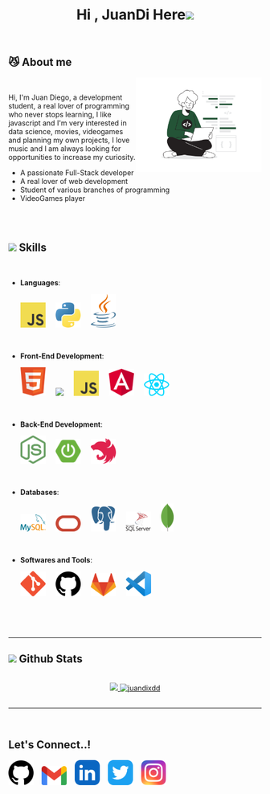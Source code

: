 <h1 align="center"><b>Hi , JuanDi Here</b><img src="https://media.giphy.com/media/hvRJCLFzcasrR4ia7z/giphy.gif" width="35"></h1>

<br>

## 😼 About me

<picture> <img align="right" src="img/dev_img.svg" width = 250px></picture>

<br>

<p>Hi, I'm Juan Diego, a development student, a real lover of programming who never stops learning, I like javascript and I'm very interested in data science, movies, videogames and planning my own projects, I love music and I am always looking for opportunities to increase my curiosity.</p>

- A passionate Full-Stack developer
- A real lover of web development
- Student of various branches of programming
- VideoGames player

<br><br>

## <img src="https://media2.giphy.com/media/QssGEmpkyEOhBCb7e1/giphy.gif?cid=ecf05e47a0n3gi1bfqntqmob8g9aid1oyj2wr3ds3mg700bl&rid=giphy.gif" width ="25"><b> Skills</b>

<br>

<p align="center">

- **Languages**:

  <img src="img/javascript.svg" style="width: 50px; margin-right: 1rem">
  <img src="img/python.svg" style="width: 50px; margin-right: 1rem">
  <img src="img/java.svg" style="width: 50px; margin-right: 1rem">

<br>   
    
- **Front-End Development**:

  <img src="img/html.svg" style="width: 50px; margin-right: 1rem">
  <img src="img/css.svg" style="width: 50px; margin-right: 1rem">
  <img src="img/javascript.svg" style="width: 50px; margin-right: 1rem">
  <img src="img/angular.svg" style="width: 50px; margin-right: 1rem">
  <img src="img/react.svg" style="width: 50px; margin-right: 1rem">

<br>

- **Back-End Development**:

  <img src="img/node.svg" style="width: 50px; margin-right: 1rem">
  <img src="img/springboot.svg" style="width: 50px; margin-right: 1rem">
  <img src="img/nest.svg" style="width: 50px; margin-right: 1rem">

<br>

- **Databases**:

  <img src="img/mysql.svg" style="width: 50px; margin-right: 1rem">
  <img src="img/oracle.svg" style="width: 50px; margin-right: 1rem">
  <img src="img/postgre.svg" style="width: 50px; margin-right: 1rem">
  <img src="img/sqlserver.svg" style="width: 50px; margin-right: 1rem">
  <img src="img/mongo.svg" style="width: 25px; margin-right: 1rem">

<br>

- **Softwares and Tools**:

  <img src="img/git.svg" style="width: 50px; margin-right: 1rem">
  <img src="img/github.svg" style="width: 50px; margin-right: 1rem">
  <img src="img/gitlab.svg" style="width: 50px; margin-right: 1rem">
  <img src="img/visual-studio.svg" style="width: 50px; margin-right: 1rem">

</p>

<br>
<br>
<br>

---

## <img src="https://media.giphy.com/media/iY8CRBdQXODJSCERIr/giphy.gif" width="35"><b> Github Stats </b>

<br>

<div align="center">

<a href="https://github.com/juandixdd/">
  <img src="https://github-readme-stats.vercel.app/api?username=juandixdd&include_all_commits=true&count_private=true&show_icons=true&line_height=20&title_color=7A7ADB&icon_color=2234AE&text_color=D3D3D3&bg_color=0,000000,130F40" width="450"/>
  <img src="https://github-readme-stats.vercel.app/api/top-langs?username=juandixdd&show_icons=true&locale=en&layout=compact&line_height=20&title_color=7A7ADB&icon_color=2234AE&text_color=D3D3D3&bg_color=0,000000,130F40" width="375"  alt="juandixdd"/>

</a>
</div>

<br>

---

<br>

## <b> Let's Connect..!</b>

<a href="https://github.com/juandixdd"><img src="img/github.svg" style="width: 50px; margin-right: 1rem"></a><a href="mailto:juan.d.arteaga.p@gmail.com"><img src="img/gmail.svg" style="width: 50px; margin-right: 1rem"></a><a href="https://www.linkedin.com/in/juan-diego-arteaga-perez-1a3269212/"><img src="img/linkedin.svg" style="width: 50px; margin-right: 1rem"></a><a href="https://twitter.com/JuanDi_Arteaga"><img src="img/twitter.svg" style="width: 50px; margin-right: 1rem"></a><a href="https://www.instagram.com/juandi.jpg/"><img src="img/ig.svg" style="width: 50px; margin-right: 1rem"></a>

</div>
